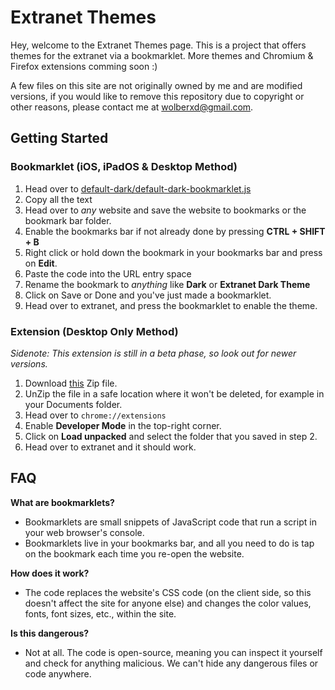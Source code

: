 # Extranet Themes
Hey, welcome to the Extranet Themes page. This is a project that offers themes for the extranet via a bookmarklet.
More themes and Chromium & Firefox extensions comming soon :)


A few files on this site are not originally owned by me and are modified versions, if you would like to remove this repository due to copyright or other reasons, please contact me at wolberxd@gmail.com.

## Getting Started
### Bookmarklet (iOS, iPadOS & Desktop Method)
1. Head over to [default-dark/default-dark-bookmarklet.js](https://raw.githubusercontent.com/homunculus09/extranet-themes/refs/heads/main/default-dark/default-dark-bookmarklet.js)
3. Copy all the text
4. Head over to _any_ website and save the website to bookmarks or the bookmark bar folder.
5. Enable the bookmarks bar if not already done by pressing **CTRL + SHIFT + B**
6. Right click or hold down the bookmark in your bookmarks bar and press on **Edit**.
7. Paste the code into the URL entry space
8. Rename the bookmark to _anything_ like **Dark** or **Extranet Dark Theme**
9. Click on Save or Done and you've just made a bookmarklet.
10. Head over to extranet, and press the bookmarklet to enable the theme.

### Extension (Desktop Only Method)
_Sidenote: This extension is still in a beta phase, so look out for newer versions._
1. Download [this](https://raw.githubusercontent.com/homunculus09/extranet-themes/refs/heads/main/default-dark/default_dark_extension.zip) Zip file.
2. UnZip the file in a safe location where it won't be deleted, for example in your Documents folder.
3. Head over to ````chrome://extensions````
4. Enable **Developer Mode** in the top-right corner.
5. Click on **Load unpacked** and select the folder that you saved in step 2.
6. Head over to extranet and it should work.

## FAQ
**What are bookmarklets?**
- Bookmarklets are small snippets of JavaScript code that run a script in your web browser's console.
- Bookmarklets live in your bookmarks bar, and all you need to do is tap on the bookmark each time you re-open the website.

**How does it work?**
- The code replaces the website's CSS code (on the client side, so this doesn't affect the site for anyone else) and changes the color values, fonts, font sizes, etc., within the site.

**Is this dangerous?**
- Not at all. The code is open-source, meaning you can inspect it yourself and check for anything malicious. We can't hide any dangerous files or code anywhere.
